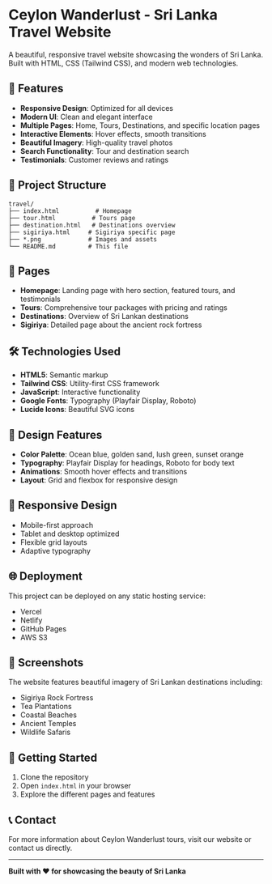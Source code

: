 # Ceylon Wanderlust - Sri Lanka Travel Website

A beautiful, responsive travel website showcasing the wonders of Sri Lanka. Built with HTML, CSS (Tailwind CSS), and modern web technologies.

## 🌟 Features

- **Responsive Design**: Optimized for all devices
- **Modern UI**: Clean and elegant interface
- **Multiple Pages**: Home, Tours, Destinations, and specific location pages
- **Interactive Elements**: Hover effects, smooth transitions
- **Beautiful Imagery**: High-quality travel photos
- **Search Functionality**: Tour and destination search
- **Testimonials**: Customer reviews and ratings

## 📁 Project Structure

```
travel/
├── index.html          # Homepage
├── tour.html          # Tours page
├── destination.html   # Destinations overview
├── sigiriya.html     # Sigiriya specific page
├── *.png             # Images and assets
└── README.md         # This file
```

## 🚀 Pages

- **Homepage**: Landing page with hero section, featured tours, and testimonials
- **Tours**: Comprehensive tour packages with pricing and ratings
- **Destinations**: Overview of Sri Lankan destinations
- **Sigiriya**: Detailed page about the ancient rock fortress

## 🛠️ Technologies Used

- **HTML5**: Semantic markup
- **Tailwind CSS**: Utility-first CSS framework
- **JavaScript**: Interactive functionality
- **Google Fonts**: Typography (Playfair Display, Roboto)
- **Lucide Icons**: Beautiful SVG icons

## 🎨 Design Features

- **Color Palette**: Ocean blue, golden sand, lush green, sunset orange
- **Typography**: Playfair Display for headings, Roboto for body text
- **Animations**: Smooth hover effects and transitions
- **Layout**: Grid and flexbox for responsive design

## 📱 Responsive Design

- Mobile-first approach
- Tablet and desktop optimized
- Flexible grid layouts
- Adaptive typography

## 🌐 Deployment

This project can be deployed on any static hosting service:
- Vercel
- Netlify
- GitHub Pages
- AWS S3

## 📸 Screenshots

The website features beautiful imagery of Sri Lankan destinations including:
- Sigiriya Rock Fortress
- Tea Plantations
- Coastal Beaches
- Ancient Temples
- Wildlife Safaris

## 🚀 Getting Started

1. Clone the repository
2. Open `index.html` in your browser
3. Explore the different pages and features

## 📞 Contact

For more information about Ceylon Wanderlust tours, visit our website or contact us directly.

---

**Built with ❤️ for showcasing the beauty of Sri Lanka** 